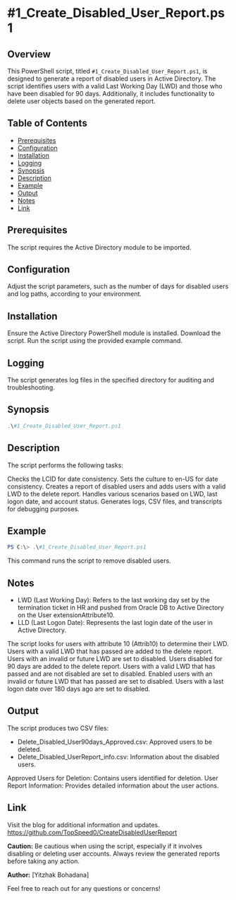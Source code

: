 # #1_Create_Disabled_User_Report.ps1

## Overview

This PowerShell script, titled `#1_Create_Disabled_User_Report.ps1`, is designed to generate a report of disabled users in Active Directory. The script identifies users with a valid Last Working Day (LWD) and those who have been disabled for 90 days. Additionally, it includes functionality to delete user objects based on the generated report.

## Table of Contents

- [Prerequisites](#Prerequisites)
- [Configuration](#Configuration)
- [Installation](#Installation)
- [Logging](#Logging)
- [Synopsis](#synopsis)
- [Description](#description)
- [Example](#example)
- [Output](#Output)
- [Notes](#notes)
- [Link](#link)


## Prerequisites
The script requires the Active Directory module to be imported.

## Configuration
Adjust the script parameters, such as the number of days for disabled users and log paths, according to your environment.

## Installation
Ensure the Active Directory PowerShell module is installed.
Download the script.
Run the script using the provided example command.

## Logging
The script generates log files in the specified directory for auditing and troubleshooting.

## Synopsis
```powershell
.\#1_Create_Disabled_User_Report.ps1
```

## Description
The script performs the following tasks:

Checks the LCID for date consistency.
Sets the culture to en-US for date consistency.
Creates a report of disabled users and adds users with a valid LWD to the delete report.
Handles various scenarios based on LWD, last logon date, and account status.
Generates logs, CSV files, and transcripts for debugging purposes.

## Example
```powershell
PS C:\> .\#1_Create_Disabled_User_Report.ps1
```
This command runs the script to remove disabled users.

## Notes
 - LWD (Last Working Day): Refers to the last working day set by the termination ticket in HR and pushed from Oracle DB to Active Directory on the User extensionAttribute10.
 - LLD (Last Logon Date): Represents the last login date of the user in Active Directory.

The script looks for users with attribute 10 (Attrib10) to determine their LWD.
Users with a valid LWD that has passed are added to the delete report.
Users with an invalid or future LWD are set to disabled.
Users disabled for 90 days are added to the delete report.
Users with a valid LWD that has passed and are not disabled are set to disabled.
Enabled users with an invalid or future LWD that has passed are set to disabled.
Users with a last logon date over 180 days ago are set to disabled.

## Output
The script produces two CSV files:

 * Delete_Disabled_User90days_Approved.csv: Approved users to be deleted.
 * Delete_Disabled_UserReport_info.csv: Information about the disabled users.

Approved Users for Deletion: Contains users identified for deletion.
User Report Information: Provides detailed information about the user actions.

## Link
Visit the blog for additional information and updates.
https://github.com/TopSpeed0/CreateDisabledUserReport

**Caution:** Be cautious when using the script, especially if it involves disabling or deleting user accounts. Always review the generated reports before taking any action.

**Author:** [Yitzhak Bohadana]

Feel free to reach out for any questions or concerns!
